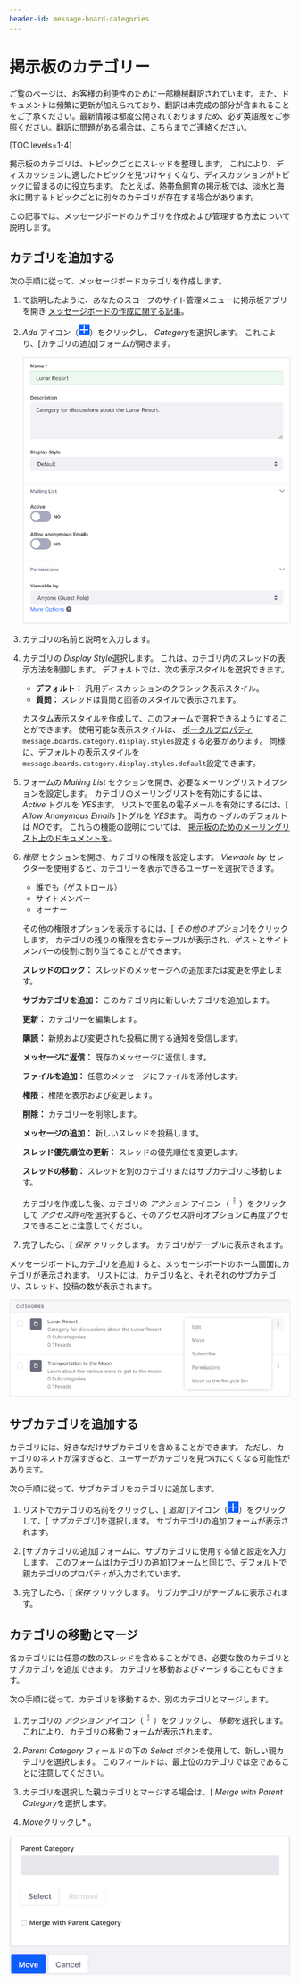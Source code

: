 ```yaml
---
header-id: message-board-categories
---
```


# 掲示板のカテゴリー

<p class="alert alert-info"><span class="wysiwyg-color-blue120">ご覧のページは、お客様の利便性のために一部機械翻訳されています。また、ドキュメントは頻繁に更新が加えられており、翻訳は未完成の部分が含まれることをご了承ください。最新情報は都度公開されておりますため、必ず英語版をご参照ください。翻訳に問題がある場合は、<a href="mailto:support-content-jp@liferay.com">こちら</a>までご連絡ください。</span></p>

[TOC levels=1-4]

掲示板のカテゴリは、トピックごとにスレッドを整理します。 これにより、ディスカッションに適したトピックを見つけやすくなり、ディスカッションがトピックに留まるのに役立ちます。 たとえば、熱帯魚飼育の掲示板では、淡水と海水に関するトピックごとに別々のカテゴリが存在する場合があります。

この記事では、メッセージボードのカテゴリを作成および管理する方法について説明します。

## カテゴリを追加する

次の手順に従って、メッセージボードカテゴリを作成します。

1.  で説明したように、あなたのスコープのサイト管理メニューに掲示板アプリを開き [メッセージボードの作成に関する記事](/docs/7-1/user/-/knowledge_base/u/creating-message-boards)。

2.  *Add* アイコン（![Add](../../../../images/icon-add.png)）をクリックし、 *Category*を選択します。 これにより、[カテゴリの追加]フォームが開きます。

    ![図1：ニーズに合わせてメッセージボードのカテゴリを作成するには、いくつかのオプションがあります。](../../../../images/message-boards-add-category.png)

3.  カテゴリの名前と説明を入力します。

4.  カテゴリの *Display Style*選択します。 これは、カテゴリ内のスレッドの表示方法を制御します。 デフォルトでは、次の表示スタイルを選択できます。

      - **デフォルト：** 汎用ディスカッションのクラシック表示スタイル。
      - **質問：** スレッドは質問と回答のスタイルで表示されます。

    カスタム表示スタイルを作成して、このフォームで選択できるようにすることができます。 使用可能な表示スタイルは、 [ポータルプロパティ](@platform-ref@/7.1-latest/propertiesdoc/portal.properties.html#Message%20Boards%20Portlet) `message.boards.category.display.styles`設定する必要があります。 同様に、デフォルトの表示スタイルを `message.boards.category.display.styles.default`設定できます。

5.  フォームの *Mailing List* セクションを開き、必要なメーリングリストオプションを設定します。 カテゴリのメーリングリストを有効にするには、 *Active* トグルを *YES*ます。 リストで匿名の電子メールを有効にするには、[ *Allow Anonymous Emails* ]トグルを *YES*ます。 両方のトグルのデフォルトは *NO*です。 これらの機能の説明については、 [掲示板のためのメーリングリスト上のドキュメントを](/docs/7-1/user/-/knowledge_base/u/user-subscriptions-and-mailing-lists#mailing-lists)。

6.  *権限* セクションを開き、カテゴリの権限を設定します。 *Viewable by* セレクターを使用すると、カテゴリーを表示できるユーザーを選択できます。

      - 誰でも（ゲストロール）
      - サイトメンバー
      - オーナー

    その他の権限オプションを表示するには、[ *その他のオプション*]をクリックします。 カテゴリの残りの権限を含むテーブルが表示され、ゲストとサイトメンバーの役割に割り当てることができます。

    **スレッドのロック：** スレッドのメッセージへの追加または変更を停止します。

    **サブカテゴリを追加：** このカテゴリ内に新しいカテゴリを追加します。

    **更新：** カテゴリーを編集します。

    **購読：** 新規および変更された投稿に関する通知を受信します。

    **メッセージに返信：** 既存のメッセージに返信します。

    **ファイルを追加：** 任意のメッセージにファイルを添付します。

    **権限：** 権限を表示および変更します。

    **削除：** カテゴリーを削除します。

    **メッセージの追加：** 新しいスレッドを投稿します。

    **スレッド優先順位の更新：** スレッドの優先順位を変更します。

    **スレッドの移動：** スレッドを別のカテゴリまたはサブカテゴリに移動します。

    カテゴリを作成した後、カテゴリの *アクション* アイコン（![Actions](../../../../images/icon-actions.png)）をクリックして *アクセス許可*を選択すると、そのアクセス許可オプションに再度アクセスできることに注意してください。

7.  完了したら、[ *保存* クリックします。 カテゴリがテーブルに表示されます。

メッセージボードにカテゴリを追加すると、メッセージボードのホーム画面にカテゴリが表示されます。 リストには、カテゴリ名と、それぞれのサブカテゴリ、スレッド、投稿の数が表示されます。

![図2：カテゴリはスレッドを整理するのに役立ち、ユーザーは興味のあるトピックスレッドを見つけることができます。](../../../../images/message-boards-home.png)

## サブカテゴリを追加する

カテゴリには、好きなだけサブカテゴリを含めることができます。 ただし、カテゴリのネストが深すぎると、ユーザーがカテゴリを見つけにくくなる可能性があります。

次の手順に従って、サブカテゴリをカテゴリに追加します。

1.  リストでカテゴリの名前をクリックし、[ *追加* ]アイコン（![Add](../../../../images/icon-add.png)）をクリックして、[ *サブカテゴリ*]を選択します。 サブカテゴリの追加フォームが表示されます。

2.  [サブカテゴリの追加]フォームに、サブカテゴリに使用する値と設定を入力します。 このフォームは[カテゴリの追加]フォームと同じで、デフォルトで親カテゴリのプロパティが入力されています。

3.  完了したら、[ *保存* クリックします。 サブカテゴリがテーブルに表示されます。

## カテゴリの移動とマージ

各カテゴリには任意の数のスレッドを含めることができ、必要な数のカテゴリとサブカテゴリを追加できます。 カテゴリを移動およびマージすることもできます。

次の手順に従って、カテゴリを移動するか、別のカテゴリとマージします。

1.  カテゴリの *アクション* アイコン（![Actions](../../../../images/icon-actions.png)）をクリックし、 *移動*を選択します。 これにより、カテゴリの移動フォームが表示されます。

2.  *Parent Category* フィールドの下の *Select* ボタンを使用して、新しい親カテゴリを選択します。 このフィールドは、最上位のカテゴリでは空であることに注意してください。

3.  カテゴリを選択した親カテゴリとマージする場合は、[ *Merge with Parent Category*を選択します。

4.  *Move*クリックし* 。</p></li> </ol>

![図3：カテゴリの移動フォームでは、カテゴリを移動およびマージできます。](../../../../images/mb-move-merge.png)
